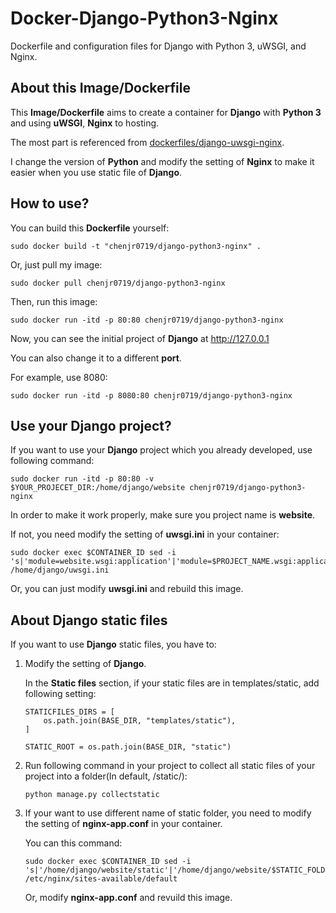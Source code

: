 # Docker-Django-Python3-Nginx

Dockerfile and configuration files for Django with Python 3, uWSGI, and Nginx.

## About this Image/Dockerfile

This **Image/Dockerfile** aims to create a container for **Django** with **Python 3** and using **uWSGI**, **Nginx** to hosting.

The most part is referenced from [dockerfiles/django-uwsgi-nginx](https://github.com/dockerfiles/django-uwsgi-nginx).

I change the version of **Python** and modify the setting of **Nginx** to make it easier when you use static file of **Django**.

## How to use?

You can build this **Dockerfile** yourself:

```
sudo docker build -t "chenjr0719/django-python3-nginx" .
```

Or, just pull my image:

```
sudo docker pull chenjr0719/django-python3-nginx
```

Then, run this image:

```
sudo docker run -itd -p 80:80 chenjr0719/django-python3-nginx
```

Now, you can see the initial project of **Django** at http://127.0.0.1

You can also change it to a different **port**.

For example, use 8080:

```
sudo docker run -itd -p 8080:80 chenjr0719/django-python3-nginx
```

## Use your Django project?

If you want to use your **Django** project which you already developed, use following command:

```
sudo docker run -itd -p 80:80 -v $YOUR_PROJECET_DIR:/home/django/website chenjr0719/django-python3-nginx
```

In order to make it work properly, make sure you project name is **website**.

If not, you need modify the setting of **uwsgi.ini** in your container:

```
sudo docker exec $CONTAINER_ID sed -i 's|'module=website.wsgi:application'|'module=$PROJECT_NAME.wsgi:application'|g' /home/django/uwsgi.ini
```

Or, you can just modify **uwsgi.ini** and rebuild this image.

## About Django static files

If you want to use **Django** static files, you have to:

1. Modify the setting of **Django**.

   In the **Static files** section, if your static files are in templates/static, add following setting:

   ```
   STATICFILES_DIRS = [
       os.path.join(BASE_DIR, "templates/static"),
   ]

   STATIC_ROOT = os.path.join(BASE_DIR, "static")
   ```

2. Run following command in your project to collect all static files of your project into a folder(In default, /static/):

   ```
   python manage.py collectstatic
   ```

3. If your want to use different name of static folder, you need to modify the setting of **nginx-app.conf** in your container.

   You can this command:

   ```
   sudo docker exec $CONTAINER_ID sed -i 's|'/home/django/website/static'|'/home/django/website/$STATIC_FOLDER_NAME'|g' /etc/nginx/sites-available/default
   ```

    Or, modify **nginx-app.conf** and revuild this image.
